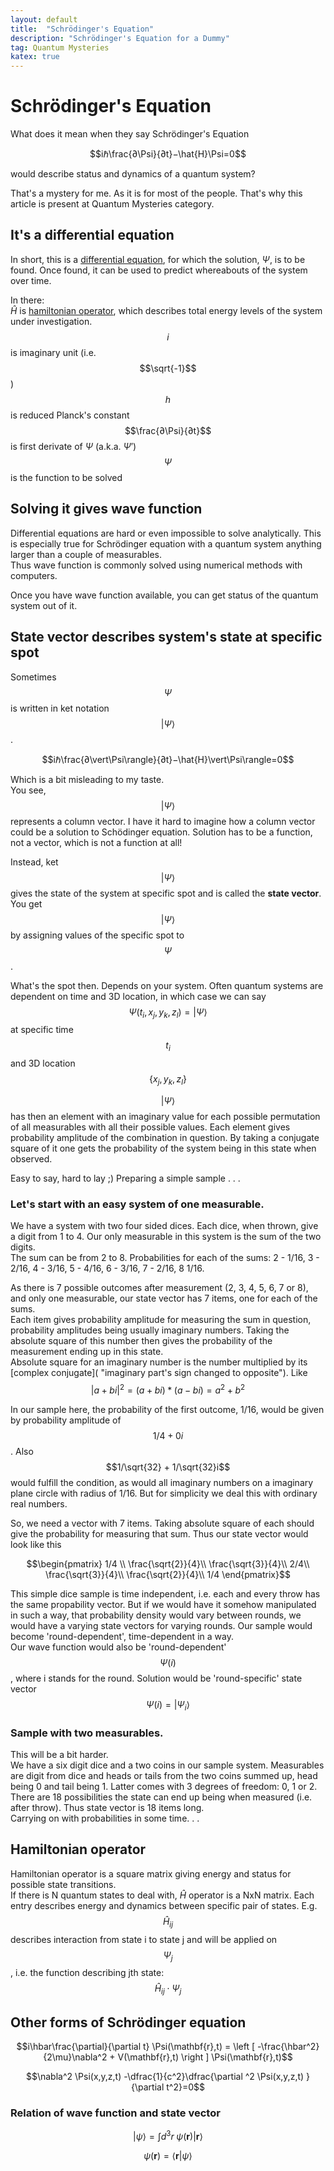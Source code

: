 ```yaml
---
layout: default
title:  "Schrödinger's Equation"
description: "Schrödinger's Equation for a Dummy"
tag: Quantum Mysteries
katex: true
---
```


# Schrödinger's Equation

What does it mean when they say Schrödinger's Equation  

$$iℏ\frac{∂\Psi}{∂t}−\hat{H}\Psi=0$$  

would describe status and dynamics of a quantum system?  

That's a mystery for me. As it is for most of the people. That's why this article is present at Quantum Mysteries category.  

## It's a differential equation

In short, this is a [differential equation](../../../2024/02/05/differential-equations), for which the solution, $\Psi$, is to be found. Once found, it can be used to predict whereabouts of the system over time.

In there:  
$\hat{H}$ is [hamiltonian operator](#hamiltonian-operator), which describes total energy levels of the system under investigation.  
$$i$$ is imaginary unit (i.e. $$\sqrt{-1}$$)  
$$h$$ is reduced Planck's constant  
$$\frac{∂\Psi}{∂t}$$ is first derivate of $\Psi$ (a.k.a. $\Psi'$)  
$$\Psi$$ is the function to be solved

## Solving it gives wave function

Differential equations are hard or even impossible to solve analytically. This is especially true for Schrödinger equation with a quantum system anything larger than a couple of measurables.  
Thus wave function is commonly solved using numerical methods with computers.

Once you have wave function available, you can get status of the quantum system out of it.

## State vector describes system's state at specific spot

Sometimes $$\Psi$$ is written in ket notation $$\vert\Psi\rangle$$.  

$$iℏ\frac{∂\vert\Psi\rangle}{∂t}−\hat{H}\vert\Psi\rangle=0$$ 

Which is a bit misleading to my taste.  
You see, $$\vert\Psi\rangle$$ represents a column vector. I have it hard to imagine how a column vector could be a solution to Schödinger equation. Solution has to be a function, not a vector, which is not a function at all!

Instead, ket $$\vert\Psi\rangle$$ gives the state of the system at specific spot and is called the **state vector**. You get $$\vert\Psi\rangle$$ by assigning values of the specific spot to $$\Psi$$.

What's the spot then. Depends on your system. Often quantum systems are dependent on time and 3D location, in which case we can say  $$\Psi(t_i, x_j, y_k, z_l) = \vert\Psi\rangle$$ at specific time $$t_i$$ and 3D location $$\{x_j, y_k, z_l\}$$

$$\vert\Psi\rangle$$ has then an element with an imaginary value for each possible permutation of all measurables with all their possible values. Each element gives probability amplitude of the combination in question. By taking a conjugate square of it one gets the probability of the system being in this state when observed.

Easy to say, hard to lay ;) Preparing a simple sample . . .

### Let's start with an easy system of one measurable.

We have a system with two four sided dices. Each dice, when thrown, give a digit from 1 to 4. Our only measurable in this system is the sum of the two digits.  
The sum can be from 2 to 8. Probabilities for each of the sums: 2 - 1/16, 3 - 2/16, 4 - 3/16, 5 - 4/16, 6 - 3/16, 7 - 2/16, 8 1/16.  

As there is 7 possible outcomes after measurement (2, 3, 4, 5, 6, 7 or 8), and only one measurable, our state vector has 7 items, one for each of the sums.  
Each item gives probability amplitude for measuring the sum in question, probability amplitudes being usually imaginary numbers. Taking the absolute square of this number then gives the probability of the measurement ending up in this state.   
Absolute square for an imaginary number is the number multiplied by its [complex conjugate]( "imaginary part's sign changed to opposite").  Like
$$\left| a + bi \right|^2 = (a+bi)*(a-bi) = a^2+b^2$$  

In our sample here, the probability of the first outcome, 1/16, would be given by probability amplitude of $$1/4 + 0i$$. Also $$1/\sqrt{32} + 1/\sqrt{32}i$$ would fulfill the condition, as would all imaginary numbers on a imaginary plane circle with radius of 1/16. But for simplicity we deal this with ordinary real numbers.   

So, we need a vector with 7 items. Taking absolute square of each should give the probability for measuring that sum. 
Thus our state vector would look like this

$$\begin{pmatrix} 1/4 \\ \frac{\sqrt{2}}{4}\\ \frac{\sqrt{3}}{4}\\ 2/4\\  \frac{\sqrt{3}}{4}\\ \frac{\sqrt{2}}{4}\\ 1/4 \end{pmatrix}$$

This simple dice sample is time independent, i.e. each and every throw has the same propability vector. But if we would have it somehow manipulated in such a way, that probability density would vary between rounds, we would have a varying state vectors for varying rounds. Our sample would become 'round-dependent', time-dependent in a way.  
Our wave function would also be 'round-dependent' $$\Psi(i)$$, where i stands for the round. Solution would be 'round-specific' state vector $$\Psi(i) = \vert\Psi_i\rangle$$

 
### Sample with two measurables.

This will be a bit harder.  
We have a six digit dice and a two coins in our sample system. Measurables are digit from dice and heads or tails from the two coins summed up, head being 0 and tail being 1.  Latter comes with 3 degrees of freedom: 0, 1 or 2.
There are 18 possibilities the state can end up being when measured (i.e. after throw). Thus state vector is 18 items long.  
Carrying on with probabilities in some time. . .

## Hamiltonian operator

Hamiltonian operator is a square matrix giving energy and status for possible state transitions.   
If there is N quantum states to deal with, $\hat{H}$ operator is a NxN matrix. Each entry describes energy and dynamics between specific pair of states. E.g. $$\hat{H}_{ij}$$ describes interaction from state i to state j and will be applied on $$\Psi_j$$, i.e. the function describing jth state: $$\hat{H}_{ij}\cdot\Psi_j$$

## Other forms of Schrödinger equation

$$i\hbar\frac{\partial}{\partial t} \Psi(\mathbf{r},t) = \left [ -\frac{\hbar^2}{2\mu}\nabla^2 + V(\mathbf{r},t) \right ] \Psi(\mathbf{r},t)$$

$$\nabla^2 \Psi(x,y,z,t) -\dfrac{1}{c^2}\dfrac{\partial ^2 \Psi(x,y,z,t) }{\partial t^2}=0$$


### Relation of wave function and state vector

$$|\psi\rangle = \int d^3r\;\psi(\mathbf{r})|\mathbf{r}\rangle$$

$$\psi(\mathbf{r})=\langle\mathbf{r}|\psi\rangle$$